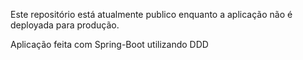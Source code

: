 Este repositório está atualmente publico enquanto a aplicação não é deployada para produção.

Aplicação feita com Spring-Boot utilizando DDD
